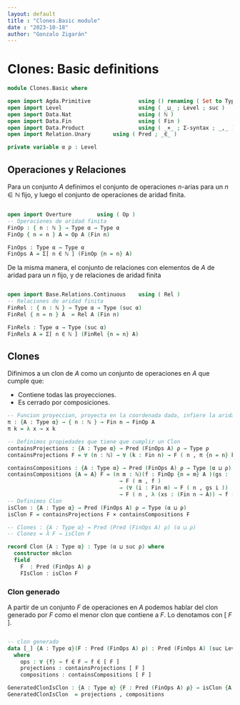 ```yaml
---
layout: default
title : "Clones.Basic module"
date : "2023-10-18"
author: "Gonzalo Zigarán"
---
```


# Clones: Basic definitions


```agda
module Clones.Basic where

open import Agda.Primitive               using () renaming ( Set to Type )
open import Level                        using ( _⊔_ ; Level ; suc )
open import Data.Nat                     using ( ℕ )
open import Data.Fin                     using ( Fin )
open import Data.Product                 using ( _×_ ; Σ-syntax ; _,_ )
open import Relation.Unary       using ( Pred ; _∈_ )

private variable α ρ : Level

```

## Operaciones y Relaciones

Para un conjunto $A$ definimos el conjunto de operaciones $n$-arias para un $n ∈ ℕ$ fijo, y luego el conjunto de operaciones de aridad finita.

```agda

open import Overture        using ( Op )
-- Operaciones de aridad finita
FinOp : { n : ℕ } → Type α → Type α
FinOp { n = n } A = Op A (Fin n)

FinOps : Type α → Type α
FinOps A = Σ[ n ∈ ℕ ] (FinOp {n = n} A)

```

De la misma manera, el conjunto de relaciones con elementos de $A$ de aridad para un $n$ fijo, y de relaciones de aridad finita

```agda

open import Base.Relations.Continuous    using ( Rel )
-- Relaciones de aridad finita
FinRel : { n : ℕ } → Type α → Type (suc α)
FinRel { n = n } A  = Rel A (Fin n)

FinRels : Type α → Type (suc α)
FinRels A = Σ[ n ∈ ℕ ] (FinRel {n = n} A)

```

## Clones

Difinimos a un clon de $A$ como un conjunto de operaciones en $A$ que cumple que:

- Contiene todas las proyecciones.
- Es cerrado por composiciones.

```agda
-- Funcion proyeccion, proyecta en la coordenada dada, infiere la aridad
π : {A : Type α} → { n : ℕ } → Fin n → FinOp A
π k = λ x → x k 

-- Definimos propiedades que tiene que cumplir un Clon
containsProjections : {A : Type α} → Pred (FinOps A) ρ → Type ρ
containsProjections F = ∀ (n : ℕ) → ∀ (k : Fin n) → F ( n , π {n = n} k )

containsCompositions : {A : Type α} → Pred (FinOps A) ρ → Type (α ⊔ ρ)
containsCompositions {A = A} F = (n m : ℕ)(f : FinOp {n = m} A )(gs : (Fin m → FinOp {n = n} A))
                                   → F ( m , f )
                                   → (∀ (i : Fin m) → F ( n , gs i ))
                                   → F ( n , λ (xs : (Fin n → A)) → f (λ i → gs i xs) )
-- Definimos Clon
isClon : {A : Type α} → Pred (FinOps A) ρ → Type (α ⊔ ρ)
isClon F = containsProjections F × containsCompositions F

-- Clones : {A : Type α} → Pred (Pred (FinOps A) ρ) (α ⊔ ρ)
-- Clones = λ F → isClon F 

record Clon {A : Type α} : Type (α ⊔ suc ρ) where
  constructor mkclon
  field
    F  : Pred (FinOps A) ρ
    FIsClon : isClon F

```

### Clon generado

A partir de un conjunto $F$ de operaciones en $A$ podemos hablar del clon generado por $F$ como el menor clon que contiene a $F$. Lo denotamos con [ $F$ ].

```agda

-- clon generado
data [_] {A : Type α}(F : Pred (FinOps A) ρ) : Pred (FinOps A) (suc Level.zero ⊔ α ⊔ ρ)
  where
    ops : ∀ {f} → f ∈ F → f ∈ [ F ]
    projections : containsProjections [ F ]
    compositions : containsCompositions [ F ]

GeneratedClonIsClon : {A : Type α} {F : Pred (FinOps A) ρ} → isClon {A = A} [ F ]
GeneratedClonIsClon  = projections , compositions

```
